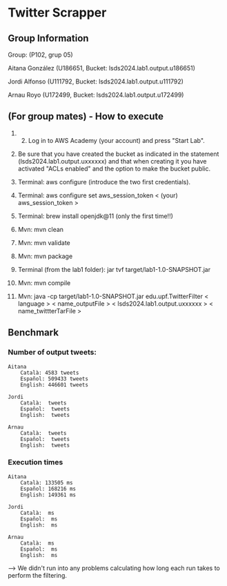# Twitter Scrapper

## Group Information 

Group: (P102, grup 05)

Aitana González (U186651, Bucket: lsds2024.lab1.output.u186651)

Jordi Alfonso (U111792, Bucket: lsds2024.lab1.output.u111792) 

Arnau Royo (U172499, Bucket: lsds2024.lab1.output.u172499)

## (For group mates) - How to execute

1. 2. Log in to AWS Academy (your account) and press "Start Lab".

2. Be sure that you have created the bucket as indicated in the statement (lsds2024.lab1.output.uxxxxxx) and that when creating it you have activated "ACLs enabled" and the option to make the bucket public.

3. Terminal: aws configure (introduce the two first credentials).

4. Terminal: aws configure set aws_session_token < (your) aws_session_token >

5. Terminal: brew install openjdk@11 (only the first time!!)

6. Mvn: mvn clean

7. Mvn: mvn validate

8. Mvn: mvn package

9. Terminal (from the lab1 folder): jar tvf target/lab1-1.0-SNAPSHOT.jar

10. Mvn: mvn compile

11. Mvn: java -cp target/lab1-1.0-SNAPSHOT.jar edu.upf.TwitterFilter < language > < name_outputFile > < lsds2024.lab1.output.uxxxxxx > < name_twittterTarFile >

## Benchmark

### Number of output tweets:

    Aitana
        Català: 4583 tweets
        Español: 509433 tweets
        English: 446601 tweets
    
    Jordi
        Català:  tweets
        Español:  tweets
        English:  tweets

    Arnau
        Català:  tweets
        Español:  tweets
        English:  tweets

### Execution times

    Aitana
        Català: 133505 ms
        Español: 168216 ms
        English: 149361 ms

    Jordi
        Català:  ms
        Español:  ms
        English:  ms

    Arnau
        Català:  ms
        Español:  ms
        English:  ms

--> We didn't run into any problems calculating how long each run takes to perform the filtering.
